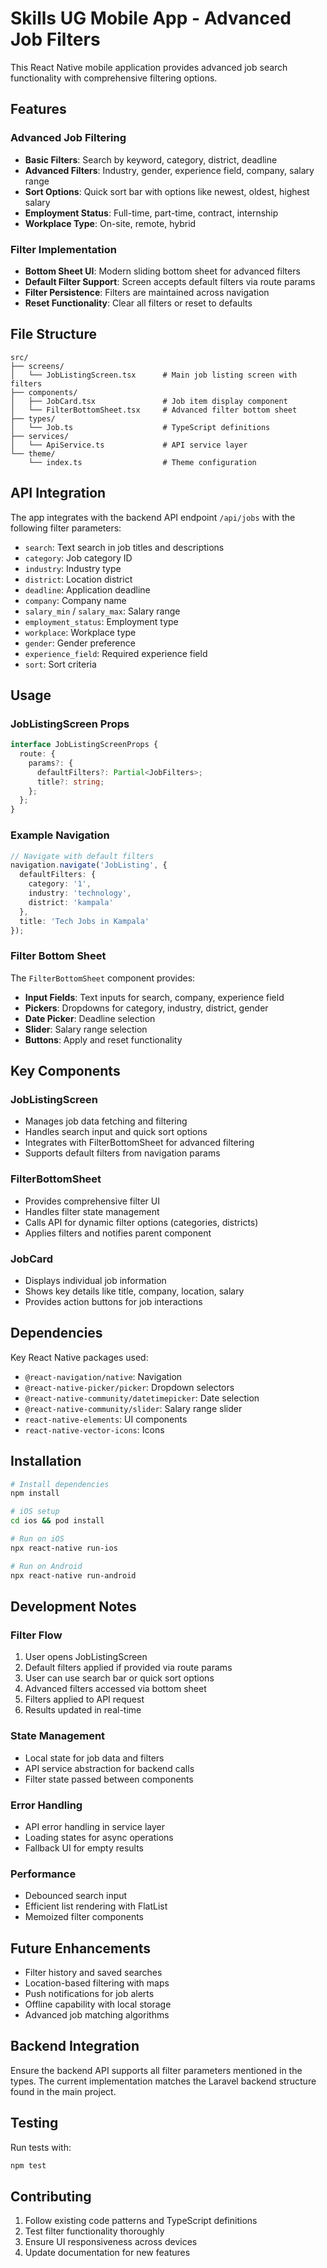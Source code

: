 # Skills UG Mobile App - Advanced Job Filters

This React Native mobile application provides advanced job search functionality with comprehensive filtering options.

## Features

### Advanced Job Filtering
- **Basic Filters**: Search by keyword, category, district, deadline
- **Advanced Filters**: Industry, gender, experience field, company, salary range
- **Sort Options**: Quick sort bar with options like newest, oldest, highest salary
- **Employment Status**: Full-time, part-time, contract, internship
- **Workplace Type**: On-site, remote, hybrid

### Filter Implementation
- **Bottom Sheet UI**: Modern sliding bottom sheet for advanced filters
- **Default Filter Support**: Screen accepts default filters via route params
- **Filter Persistence**: Filters are maintained across navigation
- **Reset Functionality**: Clear all filters or reset to defaults

## File Structure

```
src/
├── screens/
│   └── JobListingScreen.tsx      # Main job listing screen with filters
├── components/
│   ├── JobCard.tsx               # Job item display component
│   └── FilterBottomSheet.tsx     # Advanced filter bottom sheet
├── types/
│   └── Job.ts                    # TypeScript definitions
├── services/
│   └── ApiService.ts             # API service layer
└── theme/
    └── index.ts                  # Theme configuration
```

## API Integration

The app integrates with the backend API endpoint `/api/jobs` with the following filter parameters:

- `search`: Text search in job titles and descriptions
- `category`: Job category ID
- `industry`: Industry type
- `district`: Location district
- `deadline`: Application deadline
- `company`: Company name
- `salary_min` / `salary_max`: Salary range
- `employment_status`: Employment type
- `workplace`: Workplace type
- `gender`: Gender preference
- `experience_field`: Required experience field
- `sort`: Sort criteria

## Usage

### JobListingScreen Props

```typescript
interface JobListingScreenProps {
  route: {
    params?: {
      defaultFilters?: Partial<JobFilters>;
      title?: string;
    };
  };
}
```

### Example Navigation

```typescript
// Navigate with default filters
navigation.navigate('JobListing', {
  defaultFilters: {
    category: '1',
    industry: 'technology',
    district: 'kampala'
  },
  title: 'Tech Jobs in Kampala'
});
```

### Filter Bottom Sheet

The `FilterBottomSheet` component provides:

- **Input Fields**: Text inputs for search, company, experience field
- **Pickers**: Dropdowns for category, industry, district, gender
- **Date Picker**: Deadline selection
- **Slider**: Salary range selection
- **Buttons**: Apply and reset functionality

## Key Components

### JobListingScreen
- Manages job data fetching and filtering
- Handles search input and quick sort options
- Integrates with FilterBottomSheet for advanced filtering
- Supports default filters from navigation params

### FilterBottomSheet
- Provides comprehensive filter UI
- Handles filter state management
- Calls API for dynamic filter options (categories, districts)
- Applies filters and notifies parent component

### JobCard
- Displays individual job information
- Shows key details like title, company, location, salary
- Provides action buttons for job interactions

## Dependencies

Key React Native packages used:

- `@react-navigation/native`: Navigation
- `@react-native-picker/picker`: Dropdown selectors
- `@react-native-community/datetimepicker`: Date selection
- `@react-native-community/slider`: Salary range slider
- `react-native-elements`: UI components
- `react-native-vector-icons`: Icons

## Installation

```bash
# Install dependencies
npm install

# iOS setup
cd ios && pod install

# Run on iOS
npx react-native run-ios

# Run on Android
npx react-native run-android
```

## Development Notes

### Filter Flow
1. User opens JobListingScreen
2. Default filters applied if provided via route params
3. User can use search bar or quick sort options
4. Advanced filters accessed via bottom sheet
5. Filters applied to API request
6. Results updated in real-time

### State Management
- Local state for job data and filters
- API service abstraction for backend calls
- Filter state passed between components

### Error Handling
- API error handling in service layer
- Loading states for async operations
- Fallback UI for empty results

### Performance
- Debounced search input
- Efficient list rendering with FlatList
- Memoized filter components

## Future Enhancements

- Filter history and saved searches
- Location-based filtering with maps
- Push notifications for job alerts
- Offline capability with local storage
- Advanced job matching algorithms

## Backend Integration

Ensure the backend API supports all filter parameters mentioned in the types. The current implementation matches the Laravel backend structure found in the main project.

## Testing

Run tests with:
```bash
npm test
```

## Contributing

1. Follow existing code patterns and TypeScript definitions
2. Test filter functionality thoroughly
3. Ensure UI responsiveness across devices
4. Update documentation for new features
